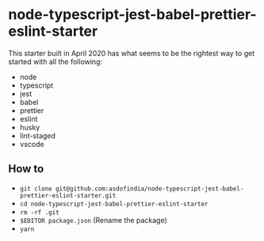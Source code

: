 # node-typescript-jest-babel-prettier-eslint-starter

This starter built in April 2020 has what seems to be the rightest way to get started with all the following:

* node
* typescript
* jest
* babel
* prettier
* eslint
* husky
* lint-staged
* vscode

## How to

* `git clone git@github.com:asdofindia/node-typescript-jest-babel-prettier-eslint-starter.git`
* `cd node-typescript-jest-babel-prettier-eslint-starter`
* `rm -rf .git`
* `$EDITOR package.json` (Rename the package)
* `yarn`